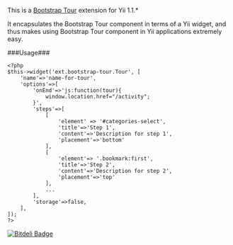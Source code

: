 This is a [Bootstrap Tour](http://bootstraptour.com/) extension for Yii 1.1.*

It encapsulates the Bootstrap Tour component in terms of a Yii widget, and thus makes using Bootstrap Tour component in Yii applications extremely easy.

###Usage###

```
<?php
$this->widget('ext.bootstrap-tour.Tour', [
    'name'=>'name-for-tour',
    'options'=>[
        'onEnd'=>'js:function(tour){
            window.location.href="/activity";
        }',
        'steps'=>[
            [
                'element' => '#categories-select',
                'title'=>'Step 1',
                'content'=>'Description for step 1',
                'placement'=>'bottom'
            ],
            [
                'element'=> '.bookmark:first',
                'title'=>'Step 2',
                'content'=>'Description for step 2',
                'placement'=>'top'
            ],
            ...
        ],
        'storage'=>false,
    ],
]);
?>
```

[![Bitdeli Badge](https://d2weczhvl823v0.cloudfront.net/bookin/yii-bootstrap-tour/trend.png)](https://bitdeli.com/free "Bitdeli Badge")


